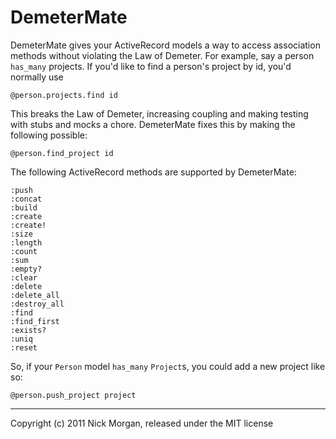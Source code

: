 DemeterMate
===========

DemeterMate gives your ActiveRecord models a way to access association methods
without violating the Law of Demeter. For example, say a person `has_many`
projects. If you'd like to find a person's project by id, you'd normally use

    @person.projects.find id

This breaks the Law of Demeter, increasing coupling and making testing with
stubs and mocks a chore. DemeterMate fixes this by making the following possible:

    @person.find_project id

The following ActiveRecord methods are supported by DemeterMate:

    :push
    :concat
    :build
    :create
    :create!
    :size
    :length
    :count
    :sum
    :empty?
    :clear
    :delete
    :delete_all
    :destroy_all
    :find
    :find_first
    :exists?
    :uniq
    :reset

So, if your `Person` model `has_many` `Project`s, you could add a new project like so:

    @person.push_project project

-----

Copyright (c) 2011 Nick Morgan, released under the MIT license

